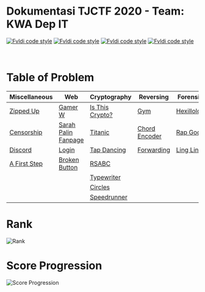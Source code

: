 # Dokumentasi TJCTF 2020 - Team: KWA Dep IT
[![Fvldi code style](https://img.shields.io/badge/Author-Fvldi-a6e3e9)](https://github.com/fvldi)
[![Fvldi code style](https://img.shields.io/badge/Name-Muhamad%20Rifaldi-00adb5)](https://github.com/fvldi)
[![Fvldi code style](https://img.shields.io/badge/NRP-05311840000022-393e46)](https://github.com/fvldi)
[![Fvldi code style](https://img.shields.io/badge/Lecturers-Mr.%20Ridho%20Rahman%20Hariadi,%20S.Kom.,%20M.Sc.-222831)](https://github.com/fvldi)

<br>

# Table of Problem

| Miscellaneous                            | Web                                                    | Cryptography                                  | Reversing                                  | Forensics                              |
|------------------------------------------|--------------------------------------------------------|-----------------------------------------------|--------------------------------------------|----------------------------------------|
| [Zipped Up](./Zipped-Up/README.md)       | [Gamer W](./Gamer-W/README.md)                         | [Is This Crypto?](./Is-This-Crypto/README.md) | [Gym](./Gym/README.md)                     | [Hexillology](./Hexillology/README.md) |
| [Censorship](./Censorship/README.md)     | [Sarah Palin Fanpage](./Sarah-Palin-Fanpage/README.md) | [Titanic](./Titanic/README.md)                | [Chord Encoder](./Chord-Encoder/README.md) | [Rap God](./Rap-God/README.md)         |
| [Discord](./Discord/README.md)           | [Login](./Login/README.md)                             | [Tap Dancing](./Tap-Dancing/README.md)        | [Forwarding](./Forwarding/README.md)       | [Ling Ling](./Ling-Ling/README.md)     |
| [A First Step](./A-First-Step/README.md) | [Broken Button](./Broken-Button/README.md)             | [RSABC](./RSABC/README.md)                    |                                            |                                        |
|                                          |                                                        | [Typewriter](./Typewriter/README.md)          |                                            |                                        |
|                                          |                                                        | [Circles](./Circles/README.md)                |                                            |                                        |
|                                          |                                                        | [Speedrunner](./Speedrunner/README.md)        |                                            |                                        |

# Rank
![Rank](./img/rank.jpg)

# Score Progression
![Score Progression](./img/scoreProgression.jpg)
